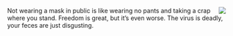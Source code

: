 <img src="http://scripting.com/images/2020/08/09/gary.png" border="0" align="right">Not wearing a mask in public is like wearing no pants and taking a crap where you stand. Freedom is great, but it’s even worse. The virus is deadly, your feces are just disgusting.
